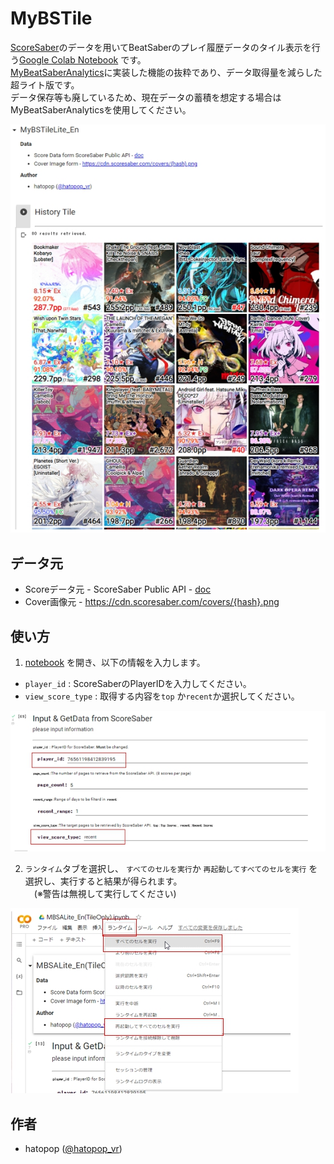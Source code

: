 # MyBSTile
[ScoreSaber](https://scoresaber.com/)のデータを用いてBeatSaberのプレイ履歴データのタイル表示を行う[Google Colab Notebook](https://colab.research.google.com/github/hatopopvr/MyBSTile/blob/main/MyBSTile_En.ipynb) です。  
[MyBeatSaberAnalytics](https://github.com/hatopopvr/MyBeatSaberAnalytics)に実装した機能の抜粋であり、データ取得量を減らした超ライト版です。   
データ保存等も廃しているため、現在データの蓄積を想定する場合はMyBeatSaberAnalyticsを使用してください。

![Tile](images/images_001.jpg)

## データ元
- Scoreデータ元 - ScoreSaber Public API - [doc](https://docs.scoresaber.com/)  
- Cover画像元 - https://cdn.scoresaber.com/covers/{hash}.png  

## 使い方

1. [notebook](https://colab.research.google.com/github/hatopopvr/MyBSTile/blob/main/MyBSTile_En.ipynb) を開き、以下の情報を入力します。
 - `player_id` : ScoreSaberのPlayerIDを入力してください。 
 - `view_score_type` : 取得する内容を`top` か`recent`か選択してください。 
 
![Input Form](images/images_002.jpg)
 
2. `ランタイム`タブを選択し、 `すべてのセルを実行`か `再起動してすべてのセルを実行` を選択し、実行すると結果が得られます。  
　(※警告は無視して実行してください)

![Input Form](images/images_004.jpg)

## 作者
- hatopop ([@hatopop_vr](https://twitter.com/hatopop_vr))
